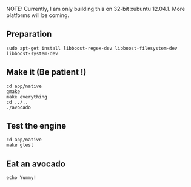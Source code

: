 
NOTE: Currently, I am only building this on 32-bit xubuntu 12.04.1. More platforms will be coming.

## Preparation

	sudo apt-get install libboost-regex-dev libboost-filesystem-dev libboost-system-dev

## Make it (Be patient !)

	cd app/native
	qmake
	make everything
	cd ../..
	./avocado
	
## Test the engine

	cd app/native
	make gtest
	
## Eat an avocado

	echo Yummy!
